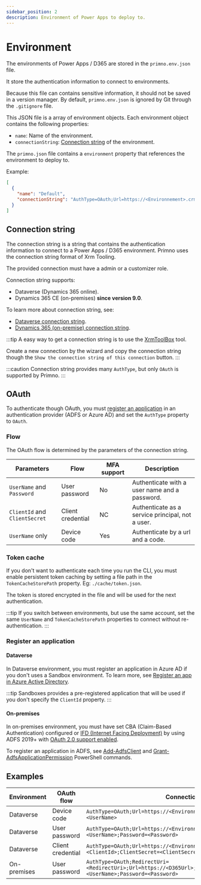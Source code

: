 ```yaml
---
sidebar_position: 2
description: Environment of Power Apps to deploy to.
---
```


# Environment

The environments of Power Apps / D365 are stored in the `primno.env.json` file.

It store the authentication information to connect to environments.

Because this file can contains sensitive information, it should not be saved in a version manager.
By default, `primno.env.json` is ignored by Git through the `.gitignore` file.

This JSON file is a array of environment objects. Each environment object contains the following properties:

- `name`: Name of the environment.
- `connectionString`: [Connection string](#connection-string) of the environment.

The `primno.json` file contains a `environment` property that references the environment to deploy to.

Example:

```json
[
  {
    "name": "Default",
    "connectionString": "AuthType=OAuth;Url=https://<Environnement>.crm.dynamics.com;UserName=<UserName>;Password=<Password>"
  }
]
```

## Connection string

The connection string is a string that contains the authentication information to connect to a Power Apps / D365 environment.
Primno uses the connection string format of Xrm Tooling.

The provided connection must have a admin or a customizer role.

Connection string supports:
- Dataverse (Dynamics 365 online).
- Dynamics 365 CE (on-premises) **since version 9.0**.

To learn more about connection string, see:
- [Dataverse connection string](https://learn.microsoft.com/en-us/power-apps/developer/data-platform/xrm-tooling/use-connection-strings-xrm-tooling-connect).
- [Dynamics 365 (on-premise) connection string](https://learn.microsoft.com/en-us/dynamics365/customerengagement/on-premises/developer/xrm-tooling/use-connection-strings-xrm-tooling-connect?view=op-9-1).

:::tip
A easy way to get a connection string is to use the [XrmToolBox](https://www.xrmtoolbox.com/) tool.

Create a new connection by the wizard and copy the connection string though the `Show the connection string of this connection` button.
:::

:::caution
Connection string provides many `AuthType`, but only `OAuth` is supported by Primno.
:::

## OAuth

To authenticate though OAuth, you must [register an application](#register-an-application) in an authentication provider (ADFS or Azure AD) and set the `AuthType` property to `OAuth`.

### Flow

The OAuth flow is determined by the parameters of the connection string.

| Parameters | Flow | MFA support | Description |
|-----------|--------|-----|-------------|
| `UserName` and `Password` | User password | No | Authenticate with a user name and a password. |
| `ClientId` and `ClientSecret` | Client credential | NC | Authenticate as a service principal, not a user. |
| `UserName` only | Device code | Yes | Authenticate by a url and a code. |

### Token cache

If you don't want to authenticate each time you run the CLI, you must enable persistent token caching by setting a file path in the `TokenCacheStorePath` property. Eg: `./cache/token.json`.

The token is stored encrypted in the file and will be used for the next authentication.

:::tip
If you switch between environments, but use the same account, set the same `UserName` and `TokenCacheStorePath` properties to connect without re-authentication.
:::

### Register an application

#### Dataverse

In Dataverse environment, you must register an application in Azure AD if you don't uses a Sandbox environment.
To learn more, see [Register an app in Azure Active Directory](https://learn.microsoft.com/en-us/azure/active-directory/develop/quickstart-register-app).

:::tip
Sandboxes provides a pre-registered application that will be used if you don't specify the `ClientId` property.
:::

#### On-premises

In on-premises environment, you must have set CBA (Claim-Based Authentication) configured or [IFD (Internet Facing Deployment)](https://learn.microsoft.com/en-us/dynamics365/customerengagement/on-premises/deploy/configure-ifd-for-dynamics-365?view=op-9-1) by using ADFS 2019+ with [OAuth 2.0 support enabled](https://learn.microsoft.com/en-us/dynamics365/customerengagement/on-premises/deploy/update-deployment-configuration-settings?view=op-9-1#oauthclaimssettings).

To register an application in ADFS, see [Add-AdfsClient](https://learn.microsoft.com/en-us/powershell/module/adfs/add-adfsclient?view=windowsserver2022-ps) and [Grant-AdfsApplicationPermission](https://learn.microsoft.com/en-us/powershell/module/adfs/grant-adfsapplicationpermission?view=windowsserver2022-ps) PowerShell commands.

## Examples

| Environment | OAuth flow | Connection string |
|-------------|------------|-------------------|
| Dataverse   | Device code | `AuthType=OAuth;Url=https://<Environnement>.crm.dynamics.com;UserName=<UserName>` |
| Dataverse   | User password | `AuthType=OAuth;Url=https://<Environnement>.crm.dynamics.com;UserName=<UserName>;Password=<Password>` |
| Dataverse   | Client credential | `AuthType=OAuth;Url=https://<Environnement>.crm.dynamics.com;ClientId=<ClientId>;ClientSecret=<ClientSecret>;RedirectUri=<RedirectUri>` |
| On-premises | User password | `AuthType=OAuth;RedirectUri=<RedirectUri>;Url=https://<D365Url>;UserName=<Domain>\<UserName>;Password=<Password>` |
